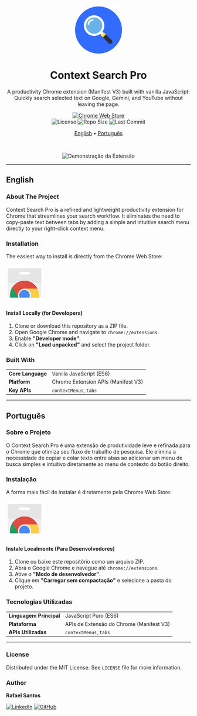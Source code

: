 <p align="center">
  <img src=".github/assets/logo.png" alt="Context Search Pro Logo" width="128">
</p>

<h1 align="center">Context Search Pro</h1>

<p align="center">
  A productivity Chrome extension (Manifest V3) built with vanilla JavaScript: Quickly search selected text on Google, Gemini, and YouTube without leaving the page.
</p>

<p align="center">
  <a href="https://chromewebstore.google.com/detail/context-search-pro/dhedoljikiimdkkifknocbpbihdihbpk" target="_blank">
    <img alt="Chrome Web Store" src="https://img.shields.io/chrome-web-store/v/dhedoljikiimdkkifknocbpbihdihbpk?style=for-the-badge&logo=google-chrome&logoColor=white">
  </a>
  <br>
  <img alt="License" src="https://img.shields.io/github/license/rafael-s-santos/context-search-pro?style=for-the-badge">
  <img alt="Repo Size" src="https://img.shields.io/github/repo-size/rafael-s-santos/context-search-pro?style=for-the-badge&color=36a3f7">
  <img alt="Last Commit" src="https://img.shields.io/github/last-commit/rafael-s-santos/context-search-pro?style=for-the-badge&color=green">
</p>

<p align="center">
  <a href="#-english">English</a> •
  <a href="#-português">Português</a>
</p>

<br>

<p align="center">
  <img src=".github/assets/demo.gif" alt="Demonstração da Extensão">
</p>

---

<a name="-english"></a>
## English

### About The Project

Context Search Pro is a refined and lightweight productivity extension for Chrome that streamlines your search workflow. It eliminates the need to copy-paste text between tabs by adding a simple and intuitive search menu directly to your right-click context menu.

### Installation

The easiest way to install is directly from the Chrome Web Store:

<a href="https://chromewebstore.google.com/detail/context-search-pro/dhedoljikiimdkkifknocbpbihdihbpk" target="_blank">
    <img alt="Get it on the Chrome Web Store" src=".github/assets/chrome-store-badge.svg" width="100">
</a>

#### Install Locally (for Developers)

1.  Clone or download this repository as a ZIP file.
2.  Open Google Chrome and navigate to `chrome://extensions`.
3.  Enable **"Developer mode"**.
4.  Click on **"Load unpacked"** and select the project folder.

### Built With

<table>
  <tr>
    <td><b>Core Language</b></td>
    <td>Vanilla JavaScript (ES6)</td>
  </tr>
  <tr>
    <td><b>Platform</b></td>
    <td>Chrome Extension APIs (Manifest V3)</td>
  </tr>
    <tr>
    <td><b>Key APIs</b></td>
    <td><code>contextMenus</code>, <code>tabs</code></td>
  </tr>
</table>

---

<a name="-português"></a>
## Português

### Sobre o Projeto

O Context Search Pro é uma extensão de produtividade leve e refinada para o Chrome que otimiza seu fluxo de trabalho de pesquisa. Ele elimina a necessidade de copiar e colar texto entre abas ao adicionar um menu de busca simples e intuitivo diretamente ao menu de contexto do botão direito.

### Instalação

A forma mais fácil de instalar é diretamente pela Chrome Web Store:

<a href="https://chromewebstore.google.com/detail/context-search-pro/dhedoljikiimdkkifknocbpbihdihbpk" target="_blank">
    <img alt="Disponível na Chrome Web Store" src=".github/assets/chrome-store-badge.svg" width="100">
</a>

#### Instale Localmente (Para Desenvolvedores)

1.  Clone ou baixe este repositório como um arquivo ZIP.
2.  Abra o Google Chrome e navegue até `chrome://extensions`.
3.  Ative o **"Modo de desenvolvedor"**.
4.  Clique em **"Carregar sem compactação"** e selecione a pasta do projeto.

### Tecnologias Utilizadas

<table>
  <tr>
    <td><b>Linguagem Principal</b></td>
    <td>JavaScript Puro (ES6)</td>
  </tr>
  <tr>
    <td><b>Plataforma</b></td>
    <td>APIs de Extensão do Chrome (Manifest V3)</td>
  </tr>
    <tr>
    <td><b>APIs Utilizadas</b></td>
    <td><code>contextMenus</code>, <code>tabs</code></td>
  </tr>
</table>

---

### License

Distributed under the MIT License. See `LICENSE` file for more information.

### Author

**Rafael Santos**

[![LinkedIn](https://img.shields.io/badge/LinkedIn-0A66C2?style=for-the-badge&logo=linkedin&logoColor=white)](https://www.linkedin.com/in/rafael-ssr/)
[![GitHub](https://img.shields.io/badge/GitHub-181717?style=for-the-badge&logo=github&logoColor=white)](https://github.com/rafael-s-santos)